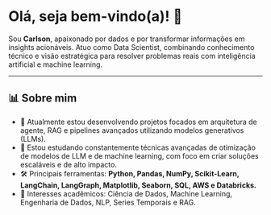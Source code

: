# Olá, seja bem-vindo(a)! 👋

Sou **Carlson**, apaixonado por dados e por transformar informações em insights acionáveis. Atuo como Data Scientist, combinando conhecimento técnico e visão estratégica para resolver problemas reais com inteligência artificial e machine learning.

---

## 📊 Sobre mim
- 🔭 Atualmente estou desenvolvendo projetos focados em arquitetura de agente, RAG e pipelines avançados utilizando modelos generativos (LLMs).
- 🌱 Estou estudando constantemente técnicas avançadas de otimização de modelos de LLM e de machine learning, com foco em criar soluções escaláveis e de alto impacto.
- 🛠️ Principais ferramentas: **Python, Pandas, NumPy, Scikit-Learn, LangChain, LangGraph, Matplotlib, Seaborn, SQL, AWS e Databricks.**
- 📖 Interesses acadêmicos: Ciência de Dados, Machine Learning, Engenharia de Dados, NLP, Series Temporais e RAG.

